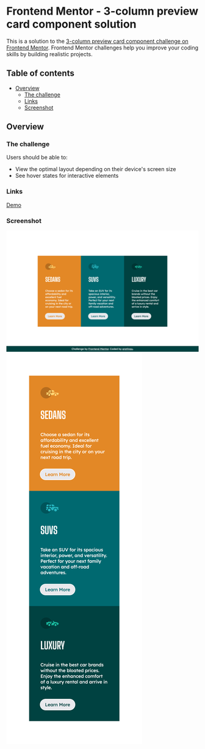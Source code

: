 # Frontend Mentor - 3-column preview card component solution

This is a solution to the [3-column preview card component challenge on Frontend Mentor](https://www.frontendmentor.io/challenges/3column-preview-card-component-pH92eAR2-). Frontend Mentor challenges help you improve your coding skills by building realistic projects.

## Table of contents

- [Overview](#overview)
    - [The challenge](#the-challenge)
    - [Links](#links)
    - [Screenshot](#screenshot)

## Overview

### The challenge

Users should be able to:

- View the optimal layout depending on their device's screen size
- See hover states for interactive elements

### Links

[Demo](https://silly-licorice-9f8109.netlify.app/)

### Screenshot

![screenshot-desktop.png](screenshot-desktop.png)
![screenshot-mobile.png](screenshot-mobile.png)
